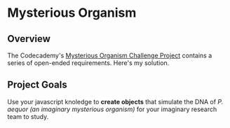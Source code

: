 # Mysterious Organism 

## Overview
The Codecademy's [Mysterious Organism Challenge Project](https://www.codecademy.com/projects/practice/mysterious-organism) contains a series of open-ended requirements. Here's my solution. 

## Project Goals
Use your javascript knoledge to **create objects** that simulate the DNA of _P. aequor (an imaginary mysterious organism)_ for your imaginary research team to study.
